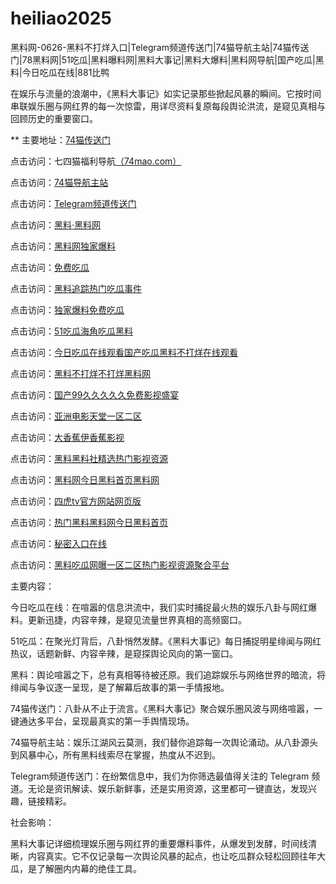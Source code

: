 # heiliao2025
黑料网-0626-黑料不打烊入口|Telegram频道传送门|74猫导航主站|74猫传送门|78黑料网|51吃瓜|黑料曝料网|黑料大事记|黑料大爆料|黑料网导航|国产吃瓜|黑料|今日吃瓜在线|881比鸭

在娱乐与流量的浪潮中，《黑料大事记》如实记录那些掀起风暴的瞬间。它按时间串联娱乐圈与网红界的每一次惊雷，用详尽资料复原每段舆论洪流，是窥见真相与回顾历史的重要窗口。

** 主要地址：<a href="https://74mao.com/">74猫传送门</a>

点击访问：七四猫福利导航<a href="https://74mao.com/">（74mao.com）</a>

点击访问：<a href="https://74mao.com/">74猫导航主站</a>

点击访问：<a href="https://74mao.com/">Telegram频道传送门</a>

点击访问：<a href="https://heiliaolvzlu3.pages.dev">黑料·黑料网</a>

点击访问：<a href="https://heiliaoyvnrda.pages.dev">黑料网独家爆料</a>

点击访问：<a href="https://heiliaoxey7ic.pages.dev">免费吃瓜</a>

点击访问：<a href="https://heiliaoal51na.pages.dev">黑料追踪热门吃瓜事件</a>

点击访问：<a href="https://heiliaoavkush.pages.dev">独家爆料免费吃瓜</a>

点击访问：<a href="https://zaixianchiguahei.pages.dev/">51吃瓜海角吃瓜黑料</a>

点击访问：<a href="https://jinrichiguazai.pages.dev/">今日吃瓜在线观看国产吃瓜黑料不打烊在线观看</a>

点击访问：<a href="https://hl-18.pages.dev/y4pfl.html">黑料不打烊不打烊黑料网</a>

点击访问：<a href="https://guochan99.pages.dev/aj963.html">国产99久久久久久免费影视盛宴</a>

点击访问：<a href="https://yazhou999.pages.dev/igjnz.html">亚洲电影天堂一区二区</a>

点击访问：<a href="https://daxiangjiao18.pages.dev/spcjk.html">大香蕉伊香蕉影视</a>

点击访问：<a href="https://heiliaoshe-18.pages.dev/7q5da.html">黑料黑料社精选热门影视资源</a>

点击访问：<a href="https://heiliaowang-18.pages.dev/q5wtd.html">黑料网今日黑料首页黑料网</a>

点击访问：<a href="https://sihutv18.pages.dev/btuzq.html">四虎tv官方网站网页版</a>

点击访问：<a href="https://heiliaocg1.pages.dev/vjj20.html">热门黑料黑料网今日黑料首页</a>

点击访问：<a href="https://mimi18-cz3.pages.dev/sptrl.html">秘密入口在线</a>

点击访问：<a href="https://hlchigua1-4et.pages.dev/0yoie.html">黑料吃瓜网曝一区二区热门影视资源聚合平台</a>

主要内容：

今日吃瓜在线：在喧嚣的信息洪流中，我们实时捕捉最火热的娱乐八卦与网红爆料。更新迅捷，内容辛辣，是窥见流量世界真相的高频窗口。

51吃瓜：在聚光灯背后，八卦悄然发酵。《黑料大事记》每日捕捉明星绯闻与网红热议，话题新鲜、内容辛辣，是窥探舆论风向的第一窗口。

黑料：舆论喧嚣之下，总有真相等待被还原。我们追踪娱乐与网络世界的暗流，将绯闻与争议逐一呈现，是了解幕后故事的第一手情报地。

74猫传送门：八卦从不止于流言。《黑料大事记》聚合娱乐圈风波与网络喧嚣，一键通达多平台，呈现最真实的第一手舆情现场。

74猫导航主站：娱乐江湖风云莫测，我们替你追踪每一次舆论涌动。从八卦源头到风暴中心，所有黑料线索尽在掌握，热度从不迟到。

Telegram频道传送门：在纷繁信息中，我们为你筛选最值得关注的 Telegram 频道。无论是资讯解读、娱乐新鲜事，还是实用资源，这里都可一键直达，发现兴趣，链接精彩。

社会影响：

黑料大事记详细梳理娱乐圈与网红界的重要爆料事件，从爆发到发酵，时间线清晰，内容真实。它不仅记录每一次舆论风暴的起点，也让吃瓜群众轻松回顾往年大瓜，是了解圈内内幕的绝佳工具。

<span style="display:none;">[Canonical link](https://github.com/xyz20250626/kat01 ）</span>
